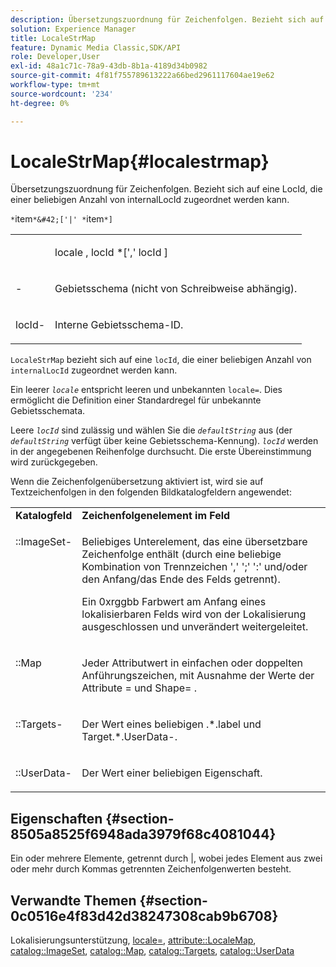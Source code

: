 ```yaml
---
description: Übersetzungszuordnung für Zeichenfolgen. Bezieht sich auf eine LocId, die einer beliebigen Anzahl von internalLocId zugeordnet werden kann.
solution: Experience Manager
title: LocaleStrMap
feature: Dynamic Media Classic,SDK/API
role: Developer,User
exl-id: 48a1c71c-78a9-43db-8b1a-4189d34b0982
source-git-commit: 4f81f755789613222a66bed2961117604ae19e62
workflow-type: tm+mt
source-wordcount: '234'
ht-degree: 0%

---
```


# LocaleStrMap{#localestrmap}

Übersetzungszuordnung für Zeichenfolgen. Bezieht sich auf eine LocId, die einer beliebigen Anzahl von internalLocId zugeordnet werden kann.

`*`item`*&#42;['|' *`item`*]`

<table id="simpletable_26A9A6904C85459F89DCDD98C14139CA"> 
 <tr class="strow"> 
  <td class="stentry"> <p> <span class="varname"> </span> </p> </td> 
  <td class="stentry"> <p> <span class="varname"> locale </span>, <span class="varname"> locId </span>*[',' <span class="varname"> locId </span>] </p> </td> 
 </tr> 
 <tr class="strow"> 
  <td class="stentry"> <p> <span class="varname">-</span> </p> </td> 
  <td class="stentry"> <p>Gebietsschema (nicht von Schreibweise abhängig). </p> </td> 
 </tr> 
 <tr class="strow"> 
  <td class="stentry"> <p> <span class="varname"> locId-</span> </p> </td> 
  <td class="stentry"> <p>Interne Gebietsschema-ID. </p> </td> 
 </tr> 
</table>

`LocaleStrMap` bezieht sich auf eine `locId`, die einer beliebigen Anzahl von `internalLocId` zugeordnet werden kann.

Ein leerer *`locale`* entspricht leeren und unbekannten `locale=`. Dies ermöglicht die Definition einer Standardregel für unbekannte Gebietsschemata.

Leere *`locId`* sind zulässig und wählen Sie die *`defaultString`* aus (der *`defaultString`* verfügt über keine Gebietsschema-Kennung). *`locId`* werden in der angegebenen Reihenfolge durchsucht. Die erste Übereinstimmung wird zurückgegeben.

Wenn die Zeichenfolgenübersetzung aktiviert ist, wird sie auf Textzeichenfolgen in den folgenden Bildkatalogfeldern angewendet:

<table id="table_EE0321F9890B45CA8C364178F5100D40"> 
 <tbody> 
  <tr valign="top"> 
   <td> <b>Katalogfeld</b> </td> 
   <td> <b>Zeichenfolgenelement im Feld</b> </td> 
  </tr> 
  <tr valign="top"> 
   <td> <p> <span class="codeph">::ImageSet-</span> </p> </td> 
   <td> <p>Beliebiges Unterelement, das eine übersetzbare Zeichenfolge enthält (durch eine beliebige Kombination von Trennzeichen ',' ';' ':' und/oder den Anfang/das Ende des Felds getrennt). </p> <p>Ein <span class="codeph"> 0xrggbb </span> Farbwert am Anfang eines lokalisierbaren Felds wird von der Lokalisierung ausgeschlossen und unverändert weitergeleitet. </p> </td> 
  </tr> 
  <tr valign="top"> 
   <td> <p> <span class="codeph">::Map </span> </p> </td> 
   <td> <p>Jeder Attributwert in einfachen oder doppelten Anführungszeichen, mit Ausnahme der Werte der Attribute <span class="codeph"> = </span> und <span class="codeph"> Shape= </span>. </p> </td> 
  </tr> 
  <tr valign="top"> 
   <td> <p> <span class="codeph">::Targets-</span> </p> </td> 
   <td> <p>Der Wert eines beliebigen <span class="filepath">.*.label </span> und <span class="filepath"> Target.*.UserData-</span>. </p> </td> 
  </tr> 
  <tr valign="top"> 
   <td> <p> <span class="codeph">::UserData-</span> </p> </td> 
   <td> <p>Der Wert einer beliebigen Eigenschaft. </p> </td> 
  </tr> 
 </tbody> 
</table>

## Eigenschaften {#section-8505a8525f6948ada3979f68c4081044}

Ein oder mehrere Elemente, getrennt durch |, wobei jedes Element aus zwei oder mehr durch Kommas getrennten Zeichenfolgenwerten besteht.

## Verwandte Themen {#section-0c0516e4f83d42d38247308cab9b6708}

Lokalisierungsunterstützung, [locale=](../../../../../is-api/http-ref/image-serving-api-ref/c-http-protocol-reference/c-command-reference/r-locale.md#reference-8a846b2fbc004a12821b956ed3b25cfb), [attribute::LocaleMap](../../../../../is-api/image-catalog/image-serving-api-ref/c-image-catalog-reference/c-attributes-reference/r-localemap.md#reference-49bbf598f8ea47c3a563755cef306318), [catalog::ImageSet](/help/aem-is-ir-api/is-api/image-catalog/image-serving-api-ref/c-image-catalog-reference/c-image-svg-data-reference/c-image-data-reference/r-imageset-cat.md), [catalog::Map](/help/aem-is-ir-api/is-api/image-catalog/image-serving-api-ref/c-image-catalog-reference/c-image-svg-data-reference/c-image-data-reference/r-map-cat.md), [catalog::Targets](/help/aem-is-ir-api/is-api/image-catalog/image-serving-api-ref/c-image-catalog-reference/c-image-svg-data-reference/c-image-data-reference/r-targets-cat.md), [catalog::UserData](/help/aem-is-ir-api/is-api/image-catalog/image-serving-api-ref/c-image-catalog-reference/c-image-svg-data-reference/c-image-data-reference/r-userdata-cat.md)
